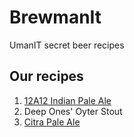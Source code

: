 # BrewmanIt
UmanIT secret beer recipes

## Our recipes

1. [12A12 Indian Pale Ale](https://github.com/umanit/brewmanit/blob/master/001-IPA-12A12.md)
1. Deep Ones' Oyter Stout
1. [Citra Pale Ale](https://github.com/umanit/brewmanit/blob/master/003-Citra%20Pale%20Ale.md)
